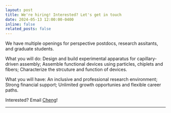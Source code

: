 ```yaml
---
layout: post
title: We're hiring! Interested? Let's get in touch
date: 2024-05-13 12:00:00-0400
inline: false
related_posts: false
---
```

We have multiple openings for perspective postdocs, research assitants, and graduate students. 

What you will do:
Design and build experimental apparatus for capillary-driven assembly;
Assemble functional devices using particles, chiplets and fibers;
Characterize the strcuture and function of devices.

What you will have:
An inclusive and professional research environment;
Strong financial support;
Unlimited growth opportunies and flexible career paths.

Interested? Email [Cheng](mailto:czeng2024@sinano.ac.cn)!

---


